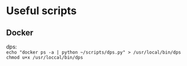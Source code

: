 # Useful scripts

## Docker

dps:  
`echo "docker ps -a | python ~/scripts/dps.py" > /usr/local/bin/dps`  
`chmod u+x /usr/loccal/bin/dps`


